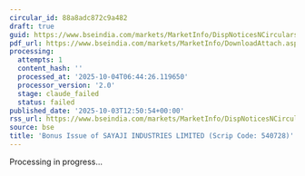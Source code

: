 ```yaml
---
circular_id: 88a8adc872c9a482
draft: true
guid: https://www.bseindia.com/markets/MarketInfo/DispNoticesNCirculars.aspx?Noticeid={8CDB0278-1E64-46D4-A7F4-B903F6DCE47B}&noticeno=20251003-36&dt=10/03/2025&icount=36&totcount=73&flag=0
pdf_url: https://www.bseindia.com/markets/MarketInfo/DownloadAttach.aspx?id=20251003-36&attachedId=0aa64897-12ba-4721-be5c-461572d4e4ff
processing:
  attempts: 1
  content_hash: ''
  processed_at: '2025-10-04T06:44:26.119650'
  processor_version: '2.0'
  stage: claude_failed
  status: failed
published_date: '2025-10-03T12:50:54+00:00'
rss_url: https://www.bseindia.com/markets/MarketInfo/DispNoticesNCirculars.aspx?Noticeid={8CDB0278-1E64-46D4-A7F4-B903F6DCE47B}&noticeno=20251003-36&dt=10/03/2025&icount=36&totcount=73&flag=0
source: bse
title: 'Bonus Issue of SAYAJI INDUSTRIES LIMITED (Scrip Code: 540728)'
---
```


Processing in progress...